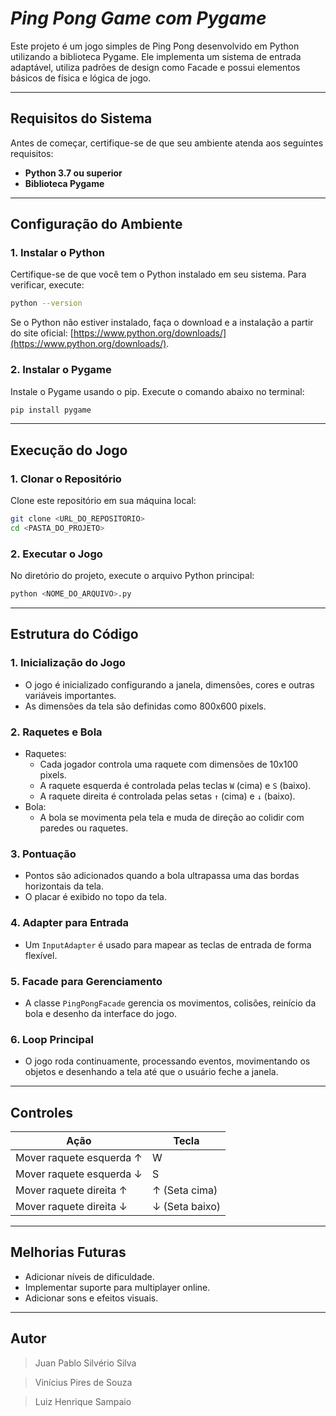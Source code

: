 # *Ping Pong Game com Pygame*

Este projeto é um jogo simples de Ping Pong desenvolvido em Python utilizando a biblioteca Pygame. Ele implementa um sistema de entrada adaptável, utiliza padrões de design como Facade e possui elementos básicos de física e lógica de jogo.

---

## Requisitos do Sistema

Antes de começar, certifique-se de que seu ambiente atenda aos seguintes requisitos:

- **Python 3.7 ou superior**
- **Biblioteca Pygame**

---

## Configuração do Ambiente

### 1. Instalar o Python
Certifique-se de que você tem o Python instalado em seu sistema. Para verificar, execute:
```bash
python --version
```
Se o Python não estiver instalado, faça o download e a instalação a partir do site oficial: [https://www.python.org/downloads/](https://www.python.org/downloads/).

### 2. Instalar o Pygame
Instale o Pygame usando o pip. Execute o comando abaixo no terminal:
```bash
pip install pygame
```

---

## Execução do Jogo

### 1. Clonar o Repositório
Clone este repositório em sua máquina local:
```bash
git clone <URL_DO_REPOSITORIO>
cd <PASTA_DO_PROJETO>
```

### 2. Executar o Jogo
No diretório do projeto, execute o arquivo Python principal:
```bash
python <NOME_DO_ARQUIVO>.py
```

---

## Estrutura do Código

### 1. **Inicialização do Jogo**
- O jogo é inicializado configurando a janela, dimensões, cores e outras variáveis importantes.
- As dimensões da tela são definidas como 800x600 pixels.

### 2. **Raquetes e Bola**
- Raquetes:
  - Cada jogador controla uma raquete com dimensões de 10x100 pixels.
  - A raquete esquerda é controlada pelas teclas `W` (cima) e `S` (baixo).
  - A raquete direita é controlada pelas setas `↑` (cima) e `↓` (baixo).
- Bola:
  - A bola se movimenta pela tela e muda de direção ao colidir com paredes ou raquetes.

### 3. **Pontuação**
- Pontos são adicionados quando a bola ultrapassa uma das bordas horizontais da tela.
- O placar é exibido no topo da tela.

### 4. **Adapter para Entrada**
- Um `InputAdapter` é usado para mapear as teclas de entrada de forma flexível.

### 5. **Facade para Gerenciamento**
- A classe `PingPongFacade` gerencia os movimentos, colisões, reinício da bola e desenho da interface do jogo.

### 6. **Loop Principal**
- O jogo roda continuamente, processando eventos, movimentando os objetos e desenhando a tela até que o usuário feche a janela.

---

## Controles

| Ação                     | Tecla        |
|--------------------------|--------------|
| Mover raquete esquerda ↑ | W            |
| Mover raquete esquerda ↓ | S            |
| Mover raquete direita ↑  | ↑ (Seta cima)|
| Mover raquete direita ↓  | ↓ (Seta baixo)|

---

## Melhorias Futuras

- Adicionar níveis de dificuldade.
- Implementar suporte para multiplayer online.
- Adicionar sons e efeitos visuais.

---

## Autor
>Juan Pablo Silvério Silva

>Vinícius Pires de Souza

>Luiz Henrique Sampaio

